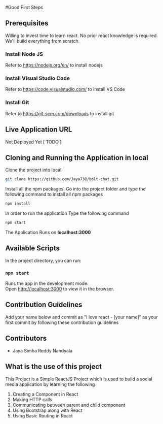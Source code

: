 #Good First Steps

## Prerequisites

Willing to invest time to learn react.
No prior react knowledge is required. We'll build everything from scratch.
### Install Node JS
Refer to https://nodejs.org/en/ to install nodejs

### Install Visual Studio Code
Refer to https://code.visualstudio.com/ to install VS Code

### Install Git
Refer to https://git-scm.com/downloads to install git

## Live Application URL

Not Deployed Yet   [ TODO ]

## Cloning and Running the Application in local

Clone the project into local

```bash
git clone https://github.com/Jaya738/bolt-chat.git
```

Install all the npm packages. Go into the project folder and type the following command to install all npm packages

```bash
npm install
```

In order to run the application Type the following command

```bash
npm start
```

The Application Runs on **localhost:3000**
## Available Scripts

In the project directory, you can run:

### `npm start`

Runs the app in the development mode.\
Open [http://localhost:3000](http://localhost:3000) to view it in the browser.

## Contribution Guidelines

 Add your name below and commit as "I love react - [your name]" as your first commit by following these contribution guidelines
## Contributors

- Jaya Simha Reddy Nandyala
## What is the use of this project

This Project is a Simple ReactJS Project which is used to build a social media application by learning the following
1. Creating a Component in React
2. Making HTTP calls
3. Communicating between parent and child component
4. Using Bootstrap along with React
5. Using Basic Routing in React